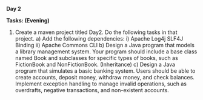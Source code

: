 **Day 2**

**Tasks: (Evening)**
1. Create a maven project titled Day2<regno>. Do the following tasks in that project.
a) Add the following dependencies:
i) Apache Log4j SLF4J Binding
ii) Apache Commons CLI
b) Design a Java program that models a library management system. Your
program should include a base class named Book and subclasses for specific
types of books, such as FictionBook and NonFictionBook. (Inheritance)
c) Design a Java program that simulates a basic banking system. Users should be
able to create accounts, deposit money, withdraw money, and check balances.
Implement exception handling to manage invalid operations, such as
overdrafts, negative transactions, and non-existent accounts.




